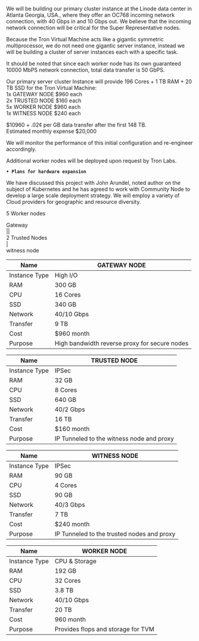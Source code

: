 We will be building our primary cluster instance at the Linode data center in Atlanta Georgia, USA., where they offer an OC768 incoming network connection, with 40 Gbps in and 10 Gbps out. We believe that the incoming network connection will be critical for the Super Representative nodes.

Because the Tron Virtual Machine acts like a gigantic symmetric multiprocessor, we do not need one gigantic server instance, instead we will be building a cluster of server instances each with a specific task.

It should be noted that since each worker node has its own guaranteed 10000 MbPS network connection, total data transfer is 50 GbPS.

Our primary server cluster Instance will provide 196 Cores + 1 TB RAM + 20 TB SSD for the Tron Virtual Machine:  
1x GATEWAY NODE $960 each  
2x TRUSTED NODE $160 each  
5x WORKER NODE $960 each  
1x WITNESS NODE $240 each  
                                               
$10960 + .02¢ per GB data transfer after the first 148 TB.  
Estimated monthly expense $20,000

We will monitor the performance of this initial configuration and re-engineer accordingly.

Additional worker nodes will be deployed upon request by Tron Labs.


**`• Plans for hardware expansion`**  

We have discussed this project with John Arundel, noted author on the subject of Kubernetes and he has agreed to work with Community Node to develop a large scale deployment strategy. We will employ a variety of Cloud providers for geographic and resource diversity.

5 Worker nodes

 Gateway  
 	||  
2 Trusted Nodes  
	|  
witness node  





| Name | GATEWAY NODE |
|---|---|
| Instance Type | High I/O |
| RAM | 	300 GB 
| CPU  | 	16 Cores
| SSD  | 	340 GB 
| Network  | 	40/10 Gbps 
| Transfer | 9 TB |
| Cost | 	$960 month 
| Purpose | High bandwidth reverse proxy for secure nodes | 



| Name |              TRUSTED NODE  | 
|---|---|
| Instance Type   |   IPSec |  	
| RAM | 	          32 GB | 
| CPU  | 	          8 Cores  | 	
| SSD  | 	      	640 GB|  	
| Network  |          40/2 Gbps  | 	
| Transfer | 16 TB |
| Cost |      $160 month| 
| Purpose |           IP Tunneled to the witness node and proxy | 

 


| Name |              WITNESS NODE  | 
|---|---|
| Instance Type   |   IPSec |  	
| RAM | 	          90 GB  | 
| CPU  | 	          4 Cores  | 	
| SSD  | 	          90 GB |  	
| Network  |          40/3 Gbps  | 	
| Transfer | 7 TB |
| Cost | 	          $240 month | 
| Purpose |           IP Tunneled to the trusted nodes and proxy  | 
            

             
| Name | WORKER NODE  |
|---|---|
| Instance Type |  CPU & Storage |
| RAM |          192 GB  | 	
| CPU  |         32 Cores  | 	
| SSD  |         3.8 TB  | 	
| Network |      40/10 Gbps  | 	
| Transfer |  20 TB |
| Cost |         960 month | 
| Purpose |      Provides flops and storage for TVM  | 
